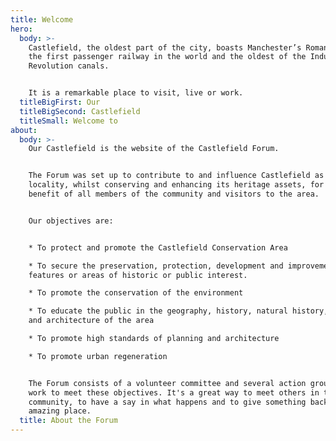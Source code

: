 ```yaml
---
title: Welcome
hero:
  body: >-
    Castlefield, the oldest part of the city, boasts Manchester’s Roman origins,
    the first passenger railway in the world and the oldest of the Industrial
    Revolution canals.


    It is a remarkable place to visit, live or work.
  titleBigFirst: Our
  titleBigSecond: Castlefield
  titleSmall: Welcome to
about:
  body: >-
    Our Castlefield is the website of the Castlefield Forum.


    The Forum was set up to contribute to and influence Castlefield as a
    locality, whilst conserving and enhancing its heritage assets, for the
    benefit of all members of the community and visitors to the area.


    Our objectives are:


    * To protect and promote the Castlefield Conservation Area

    * To secure the preservation, protection, development and improvement of
    features or areas of historic or public interest.

    * To promote the conservation of the environment

    * To educate the public in the geography, history, natural history, culture
    and architecture of the area

    * To promote high standards of planning and architecture

    * To promote urban regeneration


    The Forum consists of a volunteer committee and several action groups who
    work to meet these objectives. It's a great way to meet others in the
    community, to have a say in what happens and to give something back  to this
    amazing place.
  title: About the Forum
---
```


